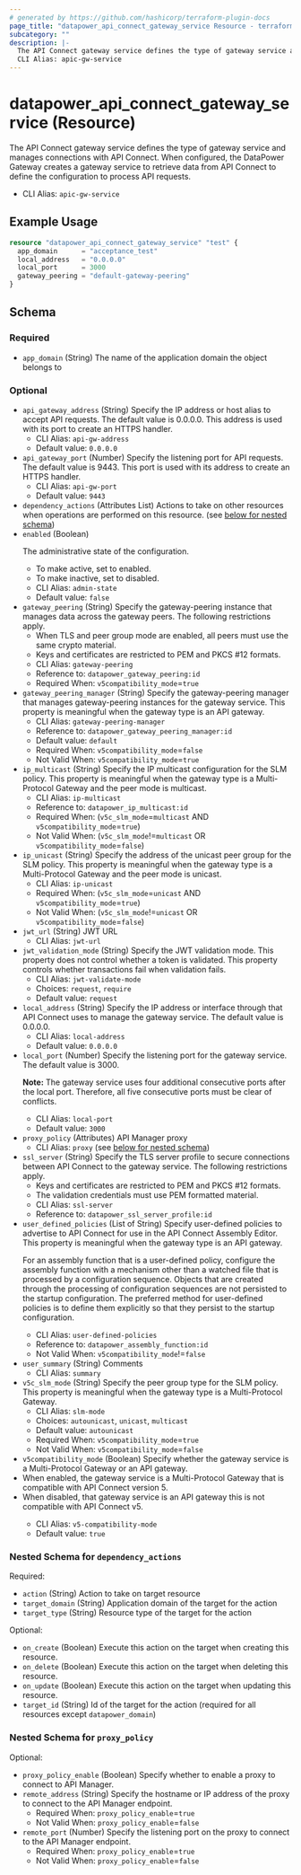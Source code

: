 ```yaml
---
# generated by https://github.com/hashicorp/terraform-plugin-docs
page_title: "datapower_api_connect_gateway_service Resource - terraform-provider-datapower"
subcategory: ""
description: |-
  The API Connect gateway service defines the type of gateway service and manages connections with API Connect. When configured, the DataPower Gateway creates a gateway service to retrieve data from API Connect to define the configuration to process API requests.
  CLI Alias: apic-gw-service
---
```


# datapower_api_connect_gateway_service (Resource)

The API Connect gateway service defines the type of gateway service and manages connections with API Connect. When configured, the DataPower Gateway creates a gateway service to retrieve data from API Connect to define the configuration to process API requests.
  - CLI Alias: `apic-gw-service`

## Example Usage

```terraform
resource "datapower_api_connect_gateway_service" "test" {
  app_domain      = "acceptance_test"
  local_address   = "0.0.0.0"
  local_port      = 3000
  gateway_peering = "default-gateway-peering"
}
```

<!-- schema generated by tfplugindocs -->
## Schema

### Required

- `app_domain` (String) The name of the application domain the object belongs to

### Optional

- `api_gateway_address` (String) Specify the IP address or host alias to accept API requests. The default value is 0.0.0.0. This address is used with its port to create an HTTPS handler.
  - CLI Alias: `api-gw-address`
  - Default value: `0.0.0.0`
- `api_gateway_port` (Number) Specify the listening port for API requests. The default value is 9443. This port is used with its address to create an HTTPS handler.
  - CLI Alias: `api-gw-port`
  - Default value: `9443`
- `dependency_actions` (Attributes List) Actions to take on other resources when operations are performed on this resource. (see [below for nested schema](#nestedatt--dependency_actions))
- `enabled` (Boolean) <p>The administrative state of the configuration.</p><ul><li>To make active, set to enabled.</li><li>To make inactive, set to disabled.</li></ul>
  - CLI Alias: `admin-state`
  - Default value: `false`
- `gateway_peering` (String) Specify the gateway-peering instance that manages data across the gateway peers. The following restrictions apply. <ul><li>When TLS and peer group mode are enabled, all peers must use the same crypto material.</li><li>Keys and certificates are restricted to PEM and PKCS #12 formats.</li></ul>
  - CLI Alias: `gateway-peering`
  - Reference to: `datapower_gateway_peering:id`
  - Required When: `v5compatibility_mode`=`true`
- `gateway_peering_manager` (String) Specify the gateway-peering manager that manages gateway-peering instances for the gateway service. This property is meaningful when the gateway type is an API gateway.
  - CLI Alias: `gateway-peering-manager`
  - Reference to: `datapower_gateway_peering_manager:id`
  - Default value: `default`
  - Required When: `v5compatibility_mode`=`false`
  - Not Valid When: `v5compatibility_mode`=`true`
- `ip_multicast` (String) Specify the IP multicast configuration for the SLM policy. This property is meaningful when the gateway type is a Multi-Protocol Gateway and the peer mode is multicast.
  - CLI Alias: `ip-multicast`
  - Reference to: `datapower_ip_multicast:id`
  - Required When: (`v5c_slm_mode`=`multicast` AND `v5compatibility_mode`=`true`)
  - Not Valid When: (`v5c_slm_mode`!=`multicast` OR `v5compatibility_mode`=`false`)
- `ip_unicast` (String) Specify the address of the unicast peer group for the SLM policy. This property is meaningful when the gateway type is a Multi-Protocol Gateway and the peer mode is unicast.
  - CLI Alias: `ip-unicast`
  - Required When: (`v5c_slm_mode`=`unicast` AND `v5compatibility_mode`=`true`)
  - Not Valid When: (`v5c_slm_mode`!=`unicast` OR `v5compatibility_mode`=`false`)
- `jwt_url` (String) JWT URL
  - CLI Alias: `jwt-url`
- `jwt_validation_mode` (String) Specify the JWT validation mode. This property does not control whether a token is validated. This property controls whether transactions fail when validation fails.
  - CLI Alias: `jwt-validate-mode`
  - Choices: `request`, `require`
  - Default value: `request`
- `local_address` (String) Specify the IP address or interface through that API Connect uses to manage the gateway service. The default value is 0.0.0.0.
  - CLI Alias: `local-address`
  - Default value: `0.0.0.0`
- `local_port` (Number) Specify the listening port for the gateway service. The default value is 3000. <p><b>Note:</b> The gateway service uses four additional consecutive ports after the local port. Therefore, all five consecutive ports must be clear of conflicts.</p>
  - CLI Alias: `local-port`
  - Default value: `3000`
- `proxy_policy` (Attributes) API Manager proxy
  - CLI Alias: `proxy` (see [below for nested schema](#nestedatt--proxy_policy))
- `ssl_server` (String) Specify the TLS server profile to secure connections between API Connect to the gateway service. The following restrictions apply. <ul><li>Keys and certificates are restricted to PEM and PKCS #12 formats.</li><li>The validation credentials must use PEM formatted material.</li></ul>
  - CLI Alias: `ssl-server`
  - Reference to: `datapower_ssl_server_profile:id`
- `user_defined_policies` (List of String) Specify user-defined policies to advertise to API Connect for use in the API Connect Assembly Editor. This property is meaningful when the gateway type is an API gateway. <p>For an assembly function that is a user-defined policy, configure the assembly function with a mechanism other than a watched file that is processed by a configuration sequence. Objects that are created through the processing of configuration sequences are not persisted to the startup configuration. The preferred method for user-defined policies is to define them explicitly so that they persist to the startup configuration.</p>
  - CLI Alias: `user-defined-policies`
  - Reference to: `datapower_assembly_function:id`
  - Not Valid When: `v5compatibility_mode`!=`false`
- `user_summary` (String) Comments
  - CLI Alias: `summary`
- `v5c_slm_mode` (String) Specify the peer group type for the SLM policy. This property is meaningful when the gateway type is a Multi-Protocol Gateway.
  - CLI Alias: `slm-mode`
  - Choices: `autounicast`, `unicast`, `multicast`
  - Default value: `autounicast`
  - Required When: `v5compatibility_mode`=`true`
  - Not Valid When: `v5compatibility_mode`=`false`
- `v5compatibility_mode` (Boolean) Specify whether the gateway service is a Multi-Protocol Gateway or an API gateway. <ui><li>When enabled, the gateway service is a Multi-Protocol Gateway that is compatible with API Connect version 5.</li><li>When disabled, that gateway service is an API gateway this is not compatible with API Connect v5.</li></ui>
  - CLI Alias: `v5-compatibility-mode`
  - Default value: `true`

<a id="nestedatt--dependency_actions"></a>
### Nested Schema for `dependency_actions`

Required:

- `action` (String) Action to take on target resource
- `target_domain` (String) Application domain of the target for the action
- `target_type` (String) Resource type of the target for the action

Optional:

- `on_create` (Boolean) Execute this action on the target when creating this resource.
- `on_delete` (Boolean) Execute this action on the target when deleting this resource.
- `on_update` (Boolean) Execute this action on the target when updating this resource.
- `target_id` (String) Id of the target for the action (required for all resources except `datapower_domain`)


<a id="nestedatt--proxy_policy"></a>
### Nested Schema for `proxy_policy`

Optional:

- `proxy_policy_enable` (Boolean) Specify whether to enable a proxy to connect to API Manager.
- `remote_address` (String) Specify the hostname or IP address of the proxy to connect to the API Manager endpoint.
  - Required When: `proxy_policy_enable`=`true`
  - Not Valid When: `proxy_policy_enable`=`false`
- `remote_port` (Number) Specify the listening port on the proxy to connect to the API Manager endpoint.
  - Required When: `proxy_policy_enable`=`true`
  - Not Valid When: `proxy_policy_enable`=`false`
